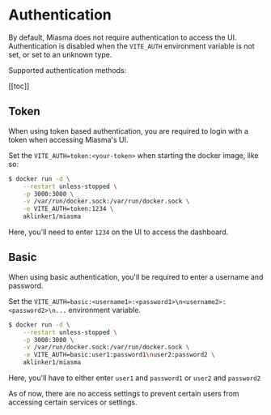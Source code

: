 # Authentication

By default, Miasma does not require authentication to access the UI. Authentication is disabled when the `VITE_AUTH` environment variable is not set, or set to an unknown type.

Supported authentication methods:

[[toc]]

## Token

When using token based authentication, you are required to login with a token when accessing Miasma's UI.

Set the `VITE_AUTH=token:<your-token>` when starting the docker image, like so:

```sh
$ docker run -d \
    --restart unless-stopped \
    -p 3000:3000 \
    -v /var/run/docker.sock:/var/run/docker.sock \
    -e VITE_AUTH=token:1234 \
    aklinker1/miasma
```

Here, you'll need to enter `1234` on the UI to access the dashboard.

## Basic

When using basic authentication, you'll be required to enter a username and password.

Set the `VITE_AUTH=basic:<username1>:<password1>\n<username2>:<password2>\n...` environment variable.

```sh
$ docker run -d \
    --restart unless-stopped \
    -p 3000:3000 \
    -v /var/run/docker.sock:/var/run/docker.sock \
    -e VITE_AUTH=basic:user1:password1\nuser2:password2 \
    aklinker1/miasma
```

Here, you'll have to either enter `user1` and `password1` or `user2` and `password2`

As of now, there are no access settings to prevent certain users from accessing certain services or settings.
